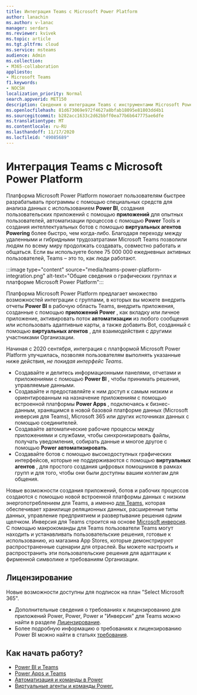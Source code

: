 ```yaml
---
title: Интеграция Teams с Microsoft Power Platform
author: lanachin
ms.author: v-lanac
manager: serdars
ms.reviewer: kvivek
ms.topic: article
ms.tgt.pltfrm: cloud
ms.service: msteams
audience: Admin
ms.collection:
- M365-collaboration
appliesto:
- Microsoft Teams
f1.keywords:
- NOCSH
localization_priority: Normal
search.appverid: MET150
description: Сведения о интеграции Teams с инструментами Microsoft Power Platform, включая агенты Power BI, Power, Powering и Virtual Power.
ms.openlocfilehash: 81d673069e972f4627a8bfab18095e81803dd4b1
ms.sourcegitcommit: b282acc1633c2d62bbff0ea77b6b647775ae6dfe
ms.translationtype: MT
ms.contentlocale: ru-RU
ms.lasthandoff: 11/17/2020
ms.locfileid: "49085689"
---
```

# <a name="teams-integration-with-microsoft-power-platform"></a>Интеграция Teams с Microsoft Power Platform

Платформа Microsoft Power Platform помогает пользователям быстрее разрабатывать программы с помощью специальных средств для анализа данных с использованием **Power BI**, создания пользовательских приложений с помощью **приложений** для опытных пользователей, автоматизации процессов с помощью **Power** Tools и создания интеллектуальных ботов с помощью **виртуальных агентов Powering** более быстро, чем когда-либо. Благодаря переходу между удаленными и гибридными трудозатратами Microsoft Teams позволили людям по всему миру продолжать создавать, совместно работать и общаться. Если вы используете более 75 000 000 ежедневных активных пользователей, Teams – это то, как люди работают.

:::image type="content" source="media/teams-power-platform-integration.png" alt-text="Общие сведения о графических группах и платформе Microsoft Power Platform":::

Платформа Microsoft Power Platform предлагает множество возможностей интеграции с группами, в которых вы можете внедрить отчеты **Power BI** в рабочую область Teams, внедрить приложения, созданные с помощью **приложений Power** , как вкладку или личное приложение, активировать поток **автоматизации** из любого сообщения или использовать адаптивные карты, а также добавить Bot, созданный с помощью **виртуальных агентов** , для взаимодействия с другими участниками Организации.

Начиная с 2020 сентября, интеграция с платформой Microsoft Power Platform улучшилась, позволяя пользователям выполнять указанные ниже действия, *не покидая интерфейс Teams*.

- Создавайте и делитесь информационными панелями, отчетами и приложениями с помощью **Power BI** , чтобы принимать решения, управляемые данными.
- Создавайте и предоставляйте к ним доступ к самым низким и ориентированным на назначение приложениям с помощью встроенной платформы **Power Apps** , подключаясь к бизнес-данным, хранящимся в новой базовой платформе данных (Microsoft инверсия для Teams), Microsoft 365 или других источниках данных с помощью соединителей.
- Создавайте автоматические рабочие процессы между приложениями и службами, чтобы синхронизировать файлы, получать уведомления, собирать данные и многое другое с помощью **Power автоматизировать**.
- Создавайте ботов с помощью высокодоступных графических интерфейсов, которые не поддерживаются с помощью **виртуальных агентов** , для простого создания цифровых помощников в рамках групп и для того, чтобы они были доступны вашим коллегам для общения.

Новые возможности создания приложений, ботов и рабочих процессов создаются с помощью новой встроенной платформы данных с низким энергопотреблением для Teams, а именно [для Teams](https://go.microsoft.com/fwlink/?linkid=2143541), которая обеспечивает хранилище реляционных данных, расширенные типы данных, управление предприятием и развертывание решения одним щелчком. Инверсия для Teams строится на основе [Microsoft инверсия](https://docs.microsoft.com/powerapps/maker/common-data-service/data-platform-intro). С помощью макрокоманды для Teams пользователи Teams могут находить и устанавливать пользовательские решения, готовые к использованию, из магазина App Stores, которые демонстрируют распространенные сценарии для отраслей. Вы можете настроить и распространить эти пользовательские решения для адаптации к фирменной символике и требованиям Организации.

## <a name="licensing"></a>Лицензирование

Новые возможности доступны для подписок на план "Select Microsoft 365".

- Дополнительные сведения о требованиях к лицензированию для приложений Power, Power, Power и "Инверсия" для Teams можно найти в разделе [Лицензирование](https://go.microsoft.com/fwlink/?linkid=2143647).
- Более подробную информацию о требованиях к лицензированию Power BI можно найти в статьях [требования](https://go.microsoft.com/fwlink/?linkid=2143490).
 
## <a name="how-do-i-get-started"></a>Как начать работу?

- [Power BI и Teams](https://aka.ms/pbi-teams-docs)
- [Power Apps и Teams](https://aka.ms/pa-teams-docs)
- [Автоматизация и команды в Power](https://aka.ms/pauto-teams-docs)
- [Виртуальные агенты и команды Power.](https://aka.ms/pva-teams-docs)
